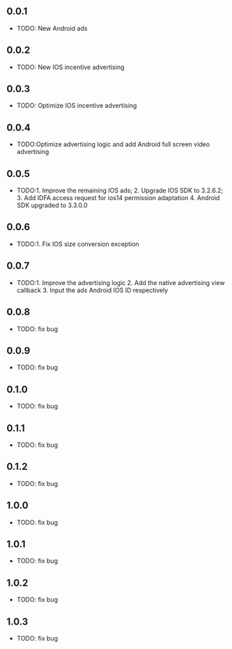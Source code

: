 ## 0.0.1

* TODO: New Android ads

## 0.0.2

* TODO: New IOS incentive advertising

## 0.0.3

* TODO: Optimize IOS incentive advertising

## 0.0.4

* TODO:Optimize advertising logic and add Android full screen video advertising

## 0.0.5

* TODO:1. Improve the remaining IOS ads; 2. Upgrade IOS SDK to 3.2.6.2; 3. Add IDFA access request for ios14 permission adaptation 4. Android SDK upgraded to 3.3.0.0

## 0.0.6

* TODO:1. Fix IOS size conversion exception

## 0.0.7

* TODO:1. Improve the advertising logic 2. Add the native advertising view callback 3. Input the ads Android IOS ID respectively

## 0.0.8

* TODO: fix bug

## 0.0.9

* TODO: fix bug


## 0.1.0

* TODO: fix bug


## 0.1.1

* TODO: fix bug

## 0.1.2

* TODO: fix bug

## 1.0.0

* TODO: fix bug

## 1.0.1

* TODO: fix bug

## 1.0.2

* TODO: fix bug

## 1.0.3

* TODO: fix bug